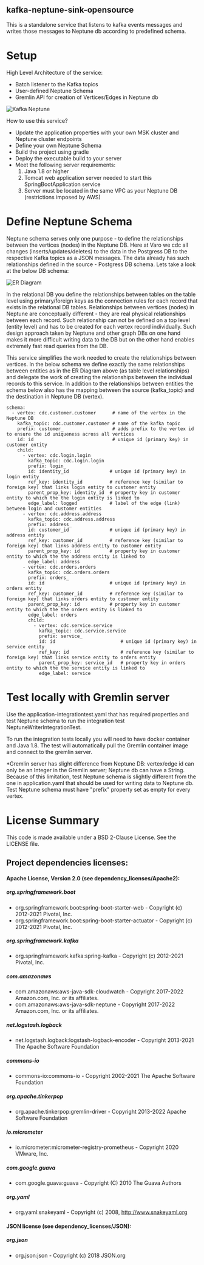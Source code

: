 ## kafka-neptune-sink-opensource

This is a standalone service that listens to kafka events messages and writes those messages to Neptune db according to predefined schema.

# Setup

High Level Architecture of the service:
- Batch listener to the Kafka topics
- User-defined Neptune Schema
- Gremlin API for creation of Vertices/Edges in Neptune db

![Kafka Neptune](kafka-neptune.png)

How to use this service?
- Update the application properties with your own MSK cluster and Neptune cluster endpoints
- Define your own Neptune Schema
- Build the project using gradle
- Deploy the executable build to your server
- Meet the following server requirements:
    1. Java 1.8 or higher
    2. Tomcat web application server needed to start this SpringBootApplication service
    3. Server must be located in the same VPC as your Neptune DB (restrictions imposed by AWS)
    
    
# Define Neptune Schema

Neptune schema serves only one purpose - to define the relationships between the vertices (nodes) in the Neptune DB.
Here at Varo we cdc all changes (inserts/updates/deletes) to the data in the Postgress DB to the respective Kafka topics as a JSON messages. The data already has such relationships defined in the source - Postgress DB schema. Lets take a look at the below DB schema:

![ER Diagram](er-diagram.png)

In the relational DB you define the relationships between tables on the table level using primary/foreign keys as the connection rules for each record that exists in the relational DB tables.
Relationships between vertices (nodes) in Neptune are conceptually different - they are real physical relationships between each record. Such relationship can not be defined on a top level (entity level) and has to be created for each vertex record individually. Such design approach taken by Neptune and other graph DBs on one hand makes it more difficult writing data to the DB but on the other hand enables extremely fast read queries from the DB.

This service simplifies the work needed to create the relationships between vertices. In the below schema we define exactly the same relationships between entities as in the ER Diagram above (as table level relationships) and delegate the work of creating the relationships between the individual records to this service.
In addition to the relationships between entities the schema below also has the mapping between the source (kafka_topic) and the destination in Neptune DB (vertex).

    schema:
      - vertex: cdc.customer.customer      # name of the vertex in the Neptune DB
        kafka_topic: cdc.customer.customer # name of the kafka topic
        prefix: customer_                  # adds prefix to the vertex id to ensure the id uniqueness across all vertices
        id: id                             # unique id (primary key) in customer entity
        child:
          - vertex: cdc.login.login
            kafka_topic: cdc.login.login
            prefix: login_
            id: identity_id               # unique id (primary key) in login entity
            ref_key: identity_id          # reference key (similar to foreign key) that links login entity to customer entity
            parent_prop_key: identity_id  # property key in customer entity to which the the login entity is linked to
            edge_label: logged            # label of the edge (link) between login and customer entities
          - vertex: cdc.address.address
            kafka_topic: cdc.address.address
            prefix: address_
            id: customer_id               # unique id (primary key) in address entity
            ref_key: customer_id          # reference key (similar to foreign key) that links address entity to customer entity
            parent_prop_key: id           # property key in customer entity to which the the address entity is linked to
            edge_label: address
          - vertex: cdc.orders.orders
            kafka_topic: cdc.orders.orders
            prefix: orders_
            id: id                        # unique id (primary key) in orders entity
            ref_key: customer_id          # reference key (similar to foreign key) that links orders entity to customer entity
            parent_prop_key: id           # property key in customer entity to which the the orders entity is linked to
            edge_label: orders
            child:
              - vertex: cdc.service.service
                kafka_topic: cdc.service.service
                prefix: service_
                id: id                        # unique id (primary key) in service entity
                ref_key: id                   # reference key (similar to foreign key) that links service entity to orders entity
                parent_prop_key: service_id   # property key in orders entity to which the the service entity is linked to
                edge_label: service



# Test locally with Gremlin server

Use the application-integrationtest.yaml that has required properties and test Neptune schema to run the integration test NeptuneWriterIntegrationTest.

To run the integration tests locally you will need to have docker container and Java 1.8. The test will automatically pull the Gremlin container image and connect to the gremlin server.

*Gremlin server has slight difference from Neptune DB: vertex/edge id can only be an Integer in the Gremlin server; Neptune db can have a String. Because of this limitation, test Neptune schema is slightly different from the one in application.yaml that should be used for writing data to Neptune db. Test Neptune schema must have "prefix" property set as empty for every vertex.

# License Summary

This code is made available under a BSD 2-Clause License. See the LICENSE file.

## Project dependencies licenses:

#### Apache License, Version 2.0 (see dependency_licenses/Apache2):

##### org.springframework.boot
- org.springframework.boot:spring-boot-starter-web - Copyright (c) 2012-2021 Pivotal, Inc.
- org.springframework.boot:spring-boot-starter-actuator - Copyright (c) 2012-2021 Pivotal, Inc.

##### org.springframework.kafka
- org.springframework.kafka:spring-kafka - Copyright (c) 2012-2021 Pivotal, Inc.

##### com.amazonaws
- com.amazonaws:aws-java-sdk-cloudwatch - Copyright 2017-2022 Amazon.com, Inc. or its affiliates.
- com.amazonaws:aws-java-sdk-neptune - Copyright 2017-2022 Amazon.com, Inc. or its affiliates.

##### net.logstash.logback
- net.logstash.logback:logstash-logback-encoder - Copyright 2013-2021 The Apache Software Foundation

##### commons-io
- commons-io:commons-io - Copyright 2002-2021 The Apache Software Foundation

##### org.apache.tinkerpop
- org.apache.tinkerpop:gremlin-driver - Copyright 2013-2022 Apache Software Foundation

##### io.micrometer
- io.micrometer:micrometer-registry-prometheus - Copyright 2020 VMware, Inc.

##### com.google.guava
- com.google.guava:guava - Copyright (C) 2010 The Guava Authors

##### org.yaml
- org.yaml:snakeyaml - Copyright (c) 2008, http://www.snakeyaml.org

#### JSON license (see dependency_licenses/JSON):

##### org.json
- org.json:json - Copyright (c) 2018 JSON.org